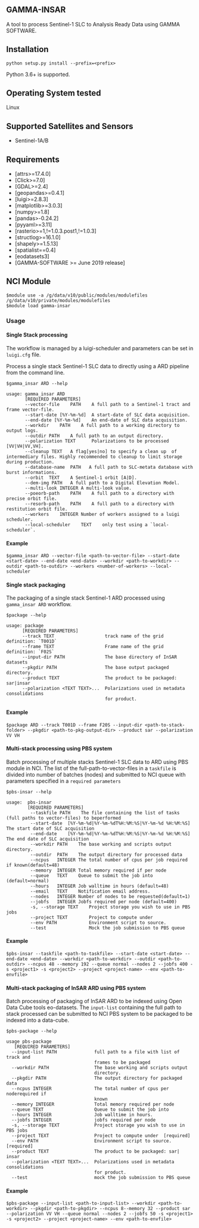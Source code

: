## GAMMA-INSAR

A tool to process Sentinel-1 SLC to Analysis Ready Data using GAMMA SOFTWARE.

## Installation

    python setup.py install --prefix=<prefix> 

Python 3.6+ is supported.

## Operating System tested
Linux

## Supported Satellites and Sensors
* Sentinel-1A/B

## Requirements
* [attrs>=17.4.0]
* [Click>=7.0]
* [GDAL>=2.4]
* [geopandas>=0.4.1]
* [luigi>=2.8.3]
* [matplotlib>=3.0.3]
* [numpy>=1.8]
* [pandas>-0.24.2]
* [pyyaml>=3.11]
* [rasterio>=1,!=1.0.3.post1,!=1.0.3]
* [structlog>=16.1.0]
* [shapely>=1.5.13]
* [spatialist==0.4]
* [eodatasets3]
* [GAMMA-SOFTWARE >= June 2019 release]


## NCI Module
	$module use -a /g/data/v10/public/modules/modulefiles /g/data/v10/private/modules/modulefiles 
	$module load gamma-insar

### Usage
#### Single Stack processing 
The workflow is managed by a luigi-scheduler and parameters can be set in `luigi.cfg` file.

Process a single stack Sentinel-1 SLC data to directly using a ARD pipeline from the command line.

	$gamma_insar ARD --help

	usage: gamma_insar ARD
		   [REQUIRED PARAMETERS]
		   --vector-file    PATH    A full path to a Sentinel-1 tract and frame vector-file.
		   --start-date [%Y-%m-%d]  A start-date of SLC data acquisition.
		   --end-date [%Y-%m-%d]    An end-date of SLC data acquisition.
		   --workdir    PATH    A full path to a working directory to output logs.
		   --outdir PATH    A full path to an output directory.
		   --polarization TEXT      Polarizations to be processed [VV|VH|VV,VH].	
		   --cleanup TEXT   A flag[yes|no] to specify a clean up  of intermediary files. Highly recommended to cleanup to limit storage during production.
		   --database-name  PATH   A full path to SLC-metata database with burst informations.
		   --orbit  TEXT    A Sentinel-1 orbit [A|D].
		   --dem-img PATH   A full path to a Digital Elevation Model.
		   --multi-look INTEGER A multi-look value.
		   --poeorb-path    PATH    A full path to a directory with precise orbit file.
		   --resorb-path    PATH    A full path to a directory with restitution orbit file.
		   --workers    INTEGER Number of workers assigned to a luigi scheduler.
		   --local-scheduler    TEXT    only test using a `local-scheduler`.


#### Example 

	$gamma_insar ARD --vector-file <path-to-vector-file> --start-date <start-date> --end-date <end-date> --workdir <path-to-workdir> --outdir <path-to-outdir> --workers <number-of-workers> --local-scheduler 

#### Single stack packaging 
The packaging of a single stack Sentinel-1 ARD processed using `gamma_insar ARD` workflow.

    $package --help
    
    usage: package 
          [REQUIRED PARAMETERS]
          --track TEXT                   track name of the grid definition: `T001D`
          --frame TEXT                   Frame name of the grid definition: `F02S`
          --input-dir PATH               The base directory of InSAR datasets
          --pkgdir PATH                  The base output packaged directory.
          --product TEXT                 The product to be packaged: sar|insar
          --polarization <TEXT TEXT>...  Polarizations used in metadata consolidations
                                         for product.

#### Example 

	$package ARD --track T001D --frame F20S --input-dir <path-to-stack-folder> --pkgdir <path-to-pkg-output-dir> --product sar --polarization VV VH 


#### Multi-stack processing using PBS system
Batch processing of multiple stacks Sentinel-1 SLC data to ARD using PBS module in NCI.
The list of the full-path-to-vector-files in a `taskfile` is divided into number of batches (nodes)
and submitted to NCI queue with parameters specified in a `required parameters`

    $pbs-insar --help 
    
    usage:  pbs-insar
            [REQUIRED PARAMETERS]
             --taskfile PATH    The file containing the list of tasks (full paths to vector-files) to beperformed
             --start-date  [%Y-%m-%d|%Y-%m-%dT%H:%M:%S|%Y-%m-%d %H:%M:%S]  The start date of SLC acquisition
             --end-date    [%Y-%m-%d|%Y-%m-%dT%H:%M:%S|%Y-%m-%d %H:%M:%S]  The end date of SLC acquisition
             --workdir PATH    The base working and scripts output directory.
             --outdir  PATH    The output directory for processed data
             --ncpus   INTEGER The total number of cpus per job required if known(default=48)
             --memory  INTEGER Total memory required if per node
             --queue   TEXT    Queue to submit the job into (default=normal)
             --hours   INTEGER Job walltime in hours (default=48)
             --email   TEXT    Notification email address.
             --nodes   INTEGER Number of nodes to be requested(default=1)
             --jobfs   INTEGER Jobfs required per node (default=400)
             -s, --storage TEXT    Project storage you wish to use in PBS jobs
             --project TEXT        Project to compute under
             --env PATH            Environment script to source.
             --test                Mock the job submission to PBS queue

#### Example 

	$pbs-insar --taskfile <path-to-taskfile> --start-date <start-date> --end-date <end-date> --workdir <path-to-workdir> --outdir <path-to-outdir> --ncpus 48 --memory 192 --queue normal --nodes 2 --jobfs 400 -s <project1> -s <project2> --project <project-name> --env <path-to-envfile> 

#### Multi-stack packaging of InSAR ARD using PBS system
Batch processing of packaging of InSAR ARD to be indexed using Open Data Cube tools eo-datasets. 
The `input-list` containing the full path to stack processed can be submitted to NCI PBS system 
to be packaged to be indexed into a data-cube. 

    $pbs-package --help 
    
    usage pbs-package
       [REQUIRED PARAMETERS]
      --input-list PATH              full path to a file with list of track and
                                     frames to be packaged
      --workdir PATH                 The base working and scripts output
                                     directory.
      --pkgdir PATH                  The output directory for packaged data
      --ncpus INTEGER                The total number of cpus per noderequired if
                                     known
      --memory INTEGER               Total memory required per node
      --queue TEXT                   Queue to submit the job into
      --hours INTEGER                Job walltime in hours.
      --jobfs INTEGER                jobfs required per node
      -s, --storage TEXT             Project storage you wish to use in PBS jobs
      --project TEXT                 Project to compute under  [required]
      --env PATH                     Environment script to source.  [required]
      --product TEXT                 The product to be packaged: sar| insar
      --polarization <TEXT TEXT>...  Polarizations used in metadata consolidations
                                     for product.
      --test                         mock the job submission to PBS queue

#### Example 

	$pbs-package --input-list <path-to-input-list> --workdir <path-to-workdir> --pkgdir <path-to-pkgdir> --ncpus 8--memory 32 --product sar --polarization VV VH --queue normal --nodes 2 --jobfs 50 -s <project1> -s <project2> --project <project-name> --env <path-to-envfile> 
